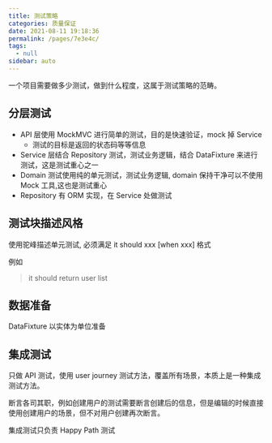 ```yaml
---
title: 测试策略
categories: 质量保证
date: 2021-08-11 19:18:36
permalink: /pages/7e3e4c/
tags: 
  - null
sidebar: auto
---
```


一个项目需要做多少测试，做到什么程度，这属于测试策略的范畴。

## 分层测试

- API 层使用 MockMVC 进行简单的测试，目的是快速验证，mock 掉 Service
  - 测试的目标是返回的状态码等等信息
- Service 层结合 Repository 测试，测试业务逻辑，结合 DataFixture 来进行测试，这是测试重心之一
- Domain 测试使用纯的单元测试，测试业务逻辑, domain 保持干净可以不使用 Mock 工具,这也是测试重心
- Repository 有 ORM 实现，在 Service 处做测试

## 测试块描述风格

使用驼峰描述单元测试, 必须满足 it should xxx [when xxx] 格式

例如 

> it should return user list


## 数据准备

DataFixture 以实体为单位准备
  
## 集成测试

只做 API 测试，使用 user journey 测试方法，覆盖所有场景，本质上是一种集成测试方法。

断言各司其职，例如创建用户的测试需要断言创建后的信息，但是编辑的时候直接使用创建用户的场景，但不对用户创建再次断言。

集成测试只负责 Happy Path 测试


